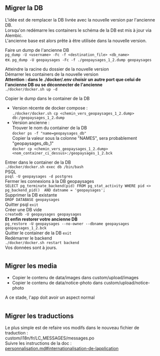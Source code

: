 ## Migrer la DB
L'idée est de remplacer la DB livrée avec la nouvelle version par l'ancienne DB.  
Lorsqu'on redémarre les containers le schéma de la DB est mis à jour via Alembic.  
L'ancienne base est alors prête à être utilisée dans la nouvelle version.

Faire un dump de l'ancienne DB  
  `pg_dump -U <username> -Fc -f <destination_file> <db_name>`  
  ex. `pg_dump -U geopaysages -Fc -f ./geopaysages_1_2.dump geopaysages`

Atteindre la racine du dossier de la nouvelle version  
Démarrer les containers de la nouvelle version  
**Attention : dans le ./docker/.env choisir un autre port que celui de l'ancienne DB ou se déconnecter de l'ancienne**  
`./docker/docker.sh up -d`
 
Copier le dump dans le container de la DB
  - Version récente de docker compose :  
    `./docker/docker.sh cp <chemin_vers_geopaysages_1_2.dump> db:/geopaysages_1_2.dump`
  - Version ancienne :  
    Trouver le nom du container de la DB  
    `docker ps -f "name=geopaysages_db"`  
    Copier la valeur sous la colonne "NAMES", sera probablement "geopaysages_db_1"  
    `docker cp <chemin_vers_geopaysages_1_2.dump> <nom_container_ci_dessus>:/geopaysages_1_2.bck`  

Entrer dans le container de la DB  
`./docker/docker.sh exec db /bin/bash`  
PSQL  
`psql -U geopaysages -d postgres`   
Fermer les connexions à la DB geopaysages  
`SELECT pg_terminate_backend(pid) FROM pg_stat_activity WHERE pid <> pg_backend_pid()  AND datname = 'geopaysages';`  
Supprimer la DB existante  
`DROP DATABASE geopaysages`  
Quitter psql `exit`  
Créer une DB vide  
`createdb -U geopaysages geopaysages`  
**Et enfin restorer votre ancienne DB**  
`pg_restore -U geopaysages --no-owner --dbname geopaysages geopaysages_1_2.bck`  
Quitter le container de la DB `exit`  
Redémarrer le backend  
`./docker/docker.sh restart backend`  
Vos données sont à jours.

#
## Migrer les media
- Copier le contenu de data/images dans custom/upload/images
- Copier le contenu de data/notice-photo dans custom/upload/notice-photo  
  
A ce stade, l'app doit avoir un aspect normal

#
## Migrer les traductions
Le plus simple est de refaire vos modifs dans le nouveau fichier de traduction :  
custom/i18n/fr/LC_MESSAGES/messages.po  
Suivre les instructions de la doc :  
[personnalisation.md#internationalisation-de-lapplication](./personnalisation.md#internationalisation-de-lapplication)